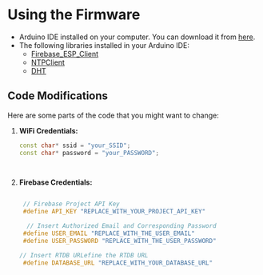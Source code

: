# Using the Firmware


- Arduino IDE installed on your computer. You can download it from [here](https://www.arduino.cc/en/software).
- The following libraries installed in your Arduino IDE:
  - [Firebase_ESP_Client](https://github.com/mobizt/Firebase-ESP-Client/archive/refs/tags/v4.4.14.zip) 
  - [NTPClient](https://github.com/arduino-libraries/NTPClient) 
  - [DHT](https://github.com/adafruit/DHT-sensor-library)



## Code Modifications
Here are some parts of the code that you might want to change:

1. **WiFi Credentials:**
   ```cpp
   const char* ssid = "your_SSID";
   const char* password = "your_PASSWORD";

 
2. **Firebase Credentials:**
   ```cpp
   
    // Firebase Project API Key
    #define API_KEY "REPLACE_WITH_YOUR_PROJECT_API_KEY"
   
     // Insert Authorized Email and Corresponding Password
    #define USER_EMAIL "REPLACE_WITH_THE_USER_EMAIL"
    #define USER_PASSWORD "REPLACE_WITH_THE_USER_PASSWORD"

   // Insert RTDB URLefine the RTDB URL
    #define DATABASE_URL "REPLACE_WITH_YOUR_DATABASE_URL"
